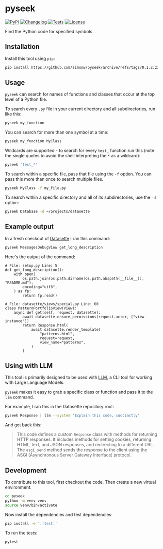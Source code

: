 # pyseek

[![PyPI](https://img.shields.io/pypi/v/pyseek.svg)](https://pypi.org/project/pyseek/)
[![Changelog](https://img.shields.io/github/v/release/simonw/pyseek?include_prereleases&label=changelog)](https://github.com/simonw/pyseek/releases)
[![Tests](https://github.com/simonw/pyseek/workflows/Test/badge.svg)](https://github.com/simonw/pyseek/actions?query=workflow%3ATest)
[![License](https://img.shields.io/badge/license-Apache%202.0-blue.svg)](https://github.com/simonw/pyseek/blob/master/LICENSE)

Find the Python code for specified symbols

## Installation

Install this tool using `pip`:
```bash
pip install https://github.com/simonw/pyseek/archive/refs/tags/0.1.2.zip
```
## Usage

`pyseek` can search for names of functions and classes that occur at the top level of a Python file.

To search every `.py` file in your current directory and all subdirectories, run like this:

```bash
pyseek my_function
```
You can search for more than one symbol at a time:
```bash
pyseek my_function MyClass
```
Wildcards are supported - to search for every `test_` function run this (note the single quotes to avoid the shell interpreting the `*` as a wildcard):
```bash
pyseek 'test_*'
```
To search within a specific file, pass that file using the `-f` option. You can pass this more than once to search multiple files.

```bash
pyseek MyClass -f my_file.py
```
To search within a specific directory and all of its subdirectories, use the `-d` option:
```bash
pyseek Database -d ~/projects/datasette
```

## Example output

In a fresh checkout of [Datasette](https://github.com/simonw/datasette) I ran this command:

```bash
pyseek MessagesDebugView get_long_description
```
Here's the output of the command:
```
# File: setup.py Line: 5
def get_long_description():
    with open(
        os.path.join(os.path.dirname(os.path.abspath(__file__)), "README.md"),
        encoding="utf8",
    ) as fp:
        return fp.read()

# File: datasette/views/special.py Line: 60
class PatternPortfolioView(View):
    async def get(self, request, datasette):
        await datasette.ensure_permissions(request.actor, ["view-instance"])
        return Response.html(
            await datasette.render_template(
                "patterns.html",
                request=request,
                view_name="patterns",
            )
        )
```

## Using with LLM

This tool is primarily designed to be used with [LLM](https://llm.datasette.io/), a CLI tool for working with Large Language Models.

`pyseek` makes it easy to grab a specific class or function and pass it to the `llm` command.

For example, I ran this in the Datasette repository root:

```bash
pyseek Response | llm --system 'Explain this code, succinctly'
```
And got back this:

> This code defines a custom `Response` class with methods for returning HTTP responses. It includes methods for setting cookies, returning HTML, text, and JSON responses, and redirecting to a different URL. The `asgi_send` method sends the response to the client using the ASGI (Asynchronous Server Gateway Interface) protocol.


## Development

To contribute to this tool, first checkout the code. Then create a new virtual environment:
```bash
cd pyseek
python -m venv venv
source venv/bin/activate
```
Now install the dependencies and test dependencies:
```bash
pip install -e '.[test]'
```
To run the tests:
```bash
pytest
```
